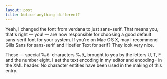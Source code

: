 ```yaml
---
layout: post
title: Notice anything different? 
---
```



Yeah, I changed the font from verdana to just sans-serif. That means you, that's right — you! — are now responsible for choosing a good default sans-serif font for your system. If you're on Mac OS X, may I recommend Gills Sans for sans-serif and Hoefler Text for serif? They look very nice. 

These — special ‰ö  characters ‰ö_ brought to you by the letters U, T, F and the number eight. I set the text encoding in my editor and encoding= in the XML header. No character entities have been used in the making of this entry.
